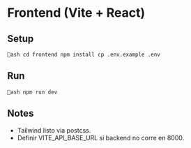 ﻿# Frontend (Vite + React)

## Setup

`ash
cd frontend
npm install
cp .env.example .env
` 

## Run

`ash
npm run dev
` 

## Notes
- Tailwind listo via postcss.
- Definir VITE_API_BASE_URL si backend no corre en 8000.


